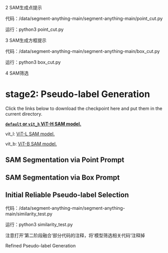 2 SAM生成点提示

代码：/data/segment-anything-main/segment-anything-main/point_cut.py

运行：python3 point_cut.py

3 SAM生成方框提示

代码：/data/segment-anything-main/segment-anything-main/box_cut.py

运行：python3 box_cut.py

4 SAM筛选

# stage2: Pseudo-label Generation

Click the links below to download the checkpoint here and put them in the current directory.

**[**`default` or `vit_h`**  ViT-H SAM model.](https://dl.fbaipublicfiles.com/segment_anything/sam_vit_h_4b8939.pth)**

vit_l: [ ViT-L SAM model.](https://dl.fbaipublicfiles.com/segment_anything/sam_vit_l_0b3195.pth)

vit_b: [ViT-B SAM model.](https://dl.fbaipublicfiles.com/segment_anything/sam_vit_b_01ec64.pth)

## SAM Segmentation via Point Prompt


## SAM Segmentation via Box Prompt


## Initial Reliable Pseudo-label Selection


代码：/data/segment-anything-main/segment-anything-main/similarity_test.py

运行：python3 similarity_test.py

注意打开’第二阶段融合’部分代码的注释，将’模型筛选相关代码’注释掉


Refined Pseudo-label Generation
